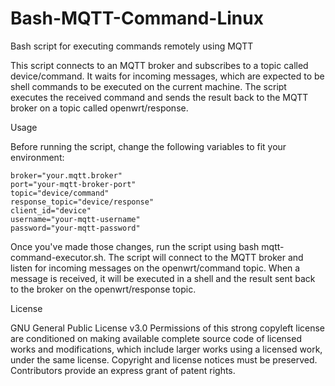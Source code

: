 # Bash-MQTT-Command-Linux

Bash script for executing commands remotely using MQTT

This script connects to an MQTT broker and subscribes to a topic called device/command. It waits for incoming messages, which are expected to be shell commands to be executed on the current machine. The script executes the received command and sends the result back to the MQTT broker on a topic called openwrt/response.


Usage

Before running the script, change the following variables to fit your environment:

```
broker="your.mqtt.broker"
port="your-mqtt-broker-port"
topic="device/command"
response_topic="device/response"
client_id="device"
username="your-mqtt-username"
password="your-mqtt-password"
```

Once you've made those changes, run the script using bash mqtt-command-executor.sh. The script will connect to the MQTT broker and listen for incoming messages on the openwrt/command topic. When a message is received, it will be executed in a shell and the result sent back to the broker on the openwrt/response topic.



License

GNU General Public License v3.0
Permissions of this strong copyleft license are conditioned on making available complete source code of licensed works and modifications, which include larger works using a licensed work, under the same license. Copyright and license notices must be preserved. Contributors provide an express grant of patent rights.
